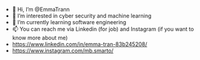 - 👋 Hi, I’m @EmmaTrann
- 👀 I’m interested in cyber security and machine learning 
- 🌱 I’m currently learning software engineering
- 📫 You can reach me via Linkedin (for job) and Instagram (if you want to know more about me) 
- https://www.linkedin.com/in/emma-tran-83b245208/ 
- https://www.instagram.com/mb.smarto/

<!---
EmmaTrann/EmmaTrann is a ✨ special ✨ repository because its `README.md` (this file) appears on your GitHub profile.
You can click the Preview link to take a look at your changes.
--->
